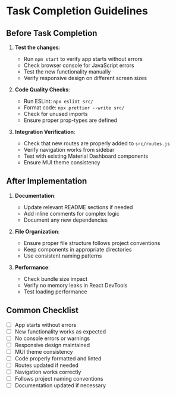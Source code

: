 # Task Completion Guidelines

## Before Task Completion
1. **Test the changes**:
   - Run `npm start` to verify app starts without errors
   - Check browser console for JavaScript errors
   - Test the new functionality manually
   - Verify responsive design on different screen sizes

2. **Code Quality Checks**:
   - Run ESLint: `npx eslint src/` 
   - Format code: `npx prettier --write src/`
   - Check for unused imports
   - Ensure proper prop-types are defined

3. **Integration Verification**:
   - Check that new routes are properly added to `src/routes.js`
   - Verify navigation works from sidebar
   - Test with existing Material Dashboard components
   - Ensure MUI theme consistency

## After Implementation  
1. **Documentation**:
   - Update relevant README sections if needed
   - Add inline comments for complex logic
   - Document any new dependencies

2. **File Organization**:
   - Ensure proper file structure follows project conventions
   - Keep components in appropriate directories
   - Use consistent naming patterns

3. **Performance**:
   - Check bundle size impact
   - Verify no memory leaks in React DevTools
   - Test loading performance

## Common Checklist
- [ ] App starts without errors
- [ ] New functionality works as expected  
- [ ] No console errors or warnings
- [ ] Responsive design maintained
- [ ] MUI theme consistency
- [ ] Code properly formatted and linted
- [ ] Routes updated if needed
- [ ] Navigation works correctly
- [ ] Follows project naming conventions
- [ ] Documentation updated if necessary